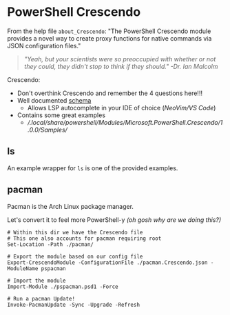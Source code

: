 # PowerShell Crescendo

From the help file `about_Crescendo`:
"The PowerShell Crescendo module provides a novel way to create proxy functions for native commands via JSON configuration files."

> _"Yeah, but your scientists were so preoccupied with whether or not they could, they didn't stop to think if they should." -Dr. Ian Malcolm_

Crescendo:

- Don't overthink Crescendo and remember the 4 questions here!!!
- Well documented [schema](https://aka.ms/PowerShell/Crescendo/Schemas/2021-11)
  * Allows LSP autocomplete in your IDE of choice (_NeoVim/VS Code_)
- Contains some great examples
  * _/.local/share/powershell/Modules/Microsoft.PowerShell.Crescendo/1.0.0/Samples/_

## ls

An example wrapper for `ls` is one of the provided examples.

## pacman

Pacman is the Arch Linux package manager.

Let's convert it to feel more PowerShell-y _(oh gosh why are we doing this?)_

```pwsh
# Within this dir we have the Crescendo file
# This one also accounts for pacman requiring root
Set-Location -Path ./pacman/

# Export the module based on our config file
Export-CrescendoModule -ConfigurationFile ./pacman.Crescendo.json -ModuleName pspacman

# Import the module
Import-Module ./pspacman.psd1 -Force 

# Run a pacman Update!
Invoke-PacmanUpdate -Sync -Upgrade -Refresh
```
